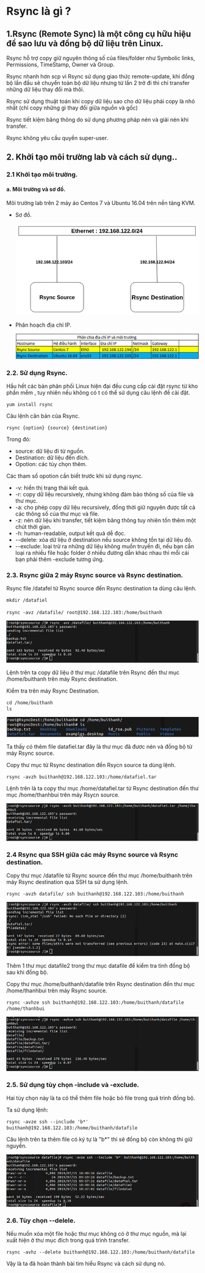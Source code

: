 

# Rsync là gì ?

## 1.Rsync (Remote Sync) là một công cụ hữu hiệu để sao lưu và đồng bộ dữ liệu trên Linux.

Rsync hỗ trợ copy giữ nguyên thông số của files/folder như Symbolic links, Permissions, TimeStamp, Owner và Group.

Rsync nhanh hơn scp vì Rsync sử dụng giao thức remote-update, khi đồng bộ lần đầu sẽ chuyển toàn bộ dữ liệu nhưng từ lần 2 trở đi thì chỉ transfer những dữ liệu thay đổi mà thôi.

Rsync sử dụng thuật toán khi copy dữ liệu sao cho dữ liệu phải copy là nhỏ nhất (chỉ copy những gì thay đổi giữa nguồn và gốc)

Rsync tiết kiệm băng thông do sử dụng phương pháp nén và giải nén khi transfer.

Rsync không yêu cầu quyền super-user.



## 2. Khởi tạo môi trường lab và cách sử dụng..

### 2.1 Khởi tạo môi trường.

#### a. Môi trường và sơ đồ.


Môi trường lab trên 2 máy áo Centos 7 và Ubuntu 16.04 trên nền tảng KVM.


- Sơ đồ.

    ![](anhrsync/anh1.png)

- Phân hoạch địa chỉ IP.

    ![](anhrsync/anh2.png)

### 2.2. Sử dụng Rsync.


Hầu hết các bản phân phối Linux hiện đại đều cung cấp cài đặt rsync từ kho phần mềm , tuy nhiên nếu không có t có thể sử dụng câu lệnh đề cài đặt.

```
yum install rsync
```


Câu lệnh căn bản của Rsync.
```
rsync {option} {source} {destination}
```

Trong đó:
- source: dữ liệu đi từ nguồn.
- Destination: dữ liệu đến đích.
- Opotion: các tùy chọn thêm.

Các tham số opotion cần biết trước khi sử dụng rsync.


- -v: hiển thị trạng thái kết quả.
- -r: copy dữ liệu recursively, nhưng không đảm bảo thông số của file và thư mục.
- -a: cho phép copy dữ liệu recursively, đồng thời giữ nguyên được tất cả các thông số của thư mục và file.
- -z: nén dữ liệu khi transfer, tiết kiệm băng thông tuy nhiên tốn thêm một chút thời gian.
- -h: human-readable, output kết quả dễ đọc.
- --delete: xóa dữ liệu ở destination nếu source không tồn tại dữ liệu đó.
- --exclude: loại trừ ra những dữ liệu không muốn truyền đi, nếu bạn cần loại ra nhiều file hoặc folder ở nhiều đường dẫn khác nhau thì mỗi cái bạn phải thêm -exclude tương ứng.

### 2.3. Rsync giữa 2 máy Rsync source và Rsync destination.


Rsync file /datafel từ Rsync source đến Rsync destination ta dùng câu lệnh.

```
mkdir /datafiel

rsync -avz /datafile/ root@192.168.122.103:/home/buithanh
```
![](anhrsync/anh3.png)

Lệnh trên ta copy dữ liệu ở thư mục /datafile trên Rsync đến thư mục /home/buithanh trên máy Rsync destination.


Kiểm tra trên máy Rsync Destination.

```
cd /home/buithanh 
ls
```

![](anhrsync/anh4.png)

Ta thấy có thêm file datafiel.tar đây là thư mục đã đươc nén và đồng bộ từ máy Rsync source.


Copy thư mục từ Rsync destination đến Rsycn source ta dùng lệnh.

```
rsync -avzh buithanh@192.168.122.103:/home/datafiel.tar 
```

Lệnh trên là ta copy thư mục /home/datafiel.tar từ Rsync destination đến thư mục /home/thanhbui trên máy Rsycn source.


![](anhrsync/anh5.png)

### 2.4 Rsync qua SSH giữa các máy Rsync source và Rsync destination.


Copy thư mục /datafile từ Rsync source đến thư mục /home/buithanh trên máy Rsync destination qua SSH ta sử dụng lệnh.

```
rsync -avzh datafile/ ssh buithanh@192.168.122.103:/home/buithanh 
```

![](anhrsync/anh6.png)

Thêm 1 thư mục datafile2 trong thư mục datafile để kiểm tra tình đồng bộ sau khi đồng bộ.


Copy thư mục /home/buithanh/datafile trên Rsync destination đến thư mục /home/thanhbui  trên máy Rsync source.

```
rsync -avhze ssh buithanh@192.168.122.103:/home/buithanh/datafile /home/thanhbui 
```

![](anhrsync/anh7.png)

### 2.5. Sử dụng tùy chọn -include và -exclude.


Hai tùy chọn này là ta có thể thêm file hoặc bỏ file trong quá trình đồng bộ.


Ta sử dụng lệnh:
```
rsync -avze ssh --include 'b*' buithanh@192.168.122.103:/home/buithanh/datafile
```

Câu lệnh trên ta thêm file có ký tự là "b*" thì sẽ đồng bộ còn không thi giữ nguyền.

![](anhrsync/anh8.png)

### 2.6. Tùy chọn --delele.


Nếu muốn xóa một file hoặc thư mục không có ở thư mục nguồn, mà lại xuất hiện ở thư mục đích trong quá trình transfer.
```
rsync -avhz --delete buithanh@192.168.122.103:/home/buithanh/datafile
```
Vậy là ta đã hoàn thành bài tim hiểu Rsync và cách sử dụng nó.

